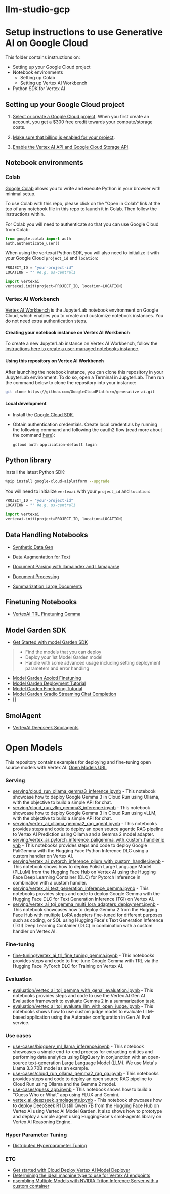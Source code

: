 # llm-studio-gcp

# Setup instructions to use Generative AI on Google Cloud

This folder contains instructions on:

- Setting up your Google Cloud project
- Notebook environments
  - Setting up Colab
  - Setting up Vertex AI Workbench
- Python SDK for Vertex AI

## Setting up your Google Cloud project

1. [Select or create a Google Cloud project](https://console.cloud.google.com/cloud-resource-manager).
   When you first create an account, you get a $300 free credit towards your compute/storage costs.

2. [Make sure that billing is enabled for your project](https://cloud.google.com/billing/docs/how-to/modify-project).

3. [Enable the Vertex AI API and Google Cloud Storage API](https://console.cloud.google.com/flows/enableapi?apiid=aiplatform.googleapis.com,storage.googleapis.com).

## Notebook environments

### Colab

[Google Colab](https://colab.research.google.com/) allows you to write and execute Python in your browser with minimal setup.

To use Colab with this repo, please click on the "Open in Colab" link at the top of any notebook file in this repo to launch it in Colab. Then follow the instructions within.

For Colab you will need to authenticate so that you can use Google Cloud from Colab:

```py
from google.colab import auth
auth.authenticate_user()
```

When using the vertexai Python SDK, you will also need to initialize it with your Google Cloud `project_id` and `location`:

```py
PROJECT_ID = "your-project-id"
LOCATION = "" #e.g. us-central1

import vertexai
vertexai.init(project=PROJECT_ID, location=LOCATION)
```

### Vertex AI Workbench

[Vertex AI Workbench](https://cloud.google.com/vertex-ai-workbench) is the JupyterLab notebook environment on Google Cloud, which enables you to create and customize notebook instances. You do not need extra authentication steps.

#### Creating your notebook instance on Vertex AI Workbench

To create a new JupyterLab instance on Vertex AI Workbench, follow the [instructions here to create a user-managed notebooks instance](https://cloud.google.com/vertex-ai/docs/workbench/user-managed/create-new).

#### Using this repository on Vertex AI Workbench

After launching the notebook instance, you can clone this repository in your JupyterLab environment. To do so, open a Terminal in JupyterLab. Then run the command below to clone the repository into your instance:

```sh
git clone https://github.com/GoogleCloudPlatform/generative-ai.git
```

#### Local development

- Install the [Google Cloud SDK](https://cloud.google.com/sdk).

- Obtain authentication credentials. Create local credentials by running the following command and following the oauth2 flow (read more about the command [here](https://cloud.google.com/sdk/gcloud/reference/beta/auth/application-default/login)):

  ```bash
  gcloud auth application-default login
  ```

## Python library

Install the latest Python SDK:

```sh
%pip install google-cloud-aiplatform --upgrade
```

You will need to initialize `vertexai` with your `project_id` and `location`:

```py
PROJECT_ID = "your-project-id"
LOCATION = "" #e.g. us-central1

import vertexai
vertexai.init(project=PROJECT_ID, location=LOCATION)
```



## Data Handling Notebooks
- [Synthetic Data Gen](https://github.com/GoogleCloudPlatform/generative-ai/blob/main/gemini/use-cases/data-generation/synthetic_data_generation_using_gemini.ipynb)

- [Data Augmentation for Text](https://github.com/GoogleCloudPlatform/generative-ai/blob/main/gemini/use-cases/data-augmentation/data_augmentation_for_text.ipynb)

- [Document Parsing with llamaindex and Llamaparse](https://github.com/GoogleCloudPlatform/generative-ai/blob/main/gemini/use-cases/document-processing/doc_parsing_with_llamaindex_and_llamaparse.ipynb)

- [Document Processing](https://github.com/GoogleCloudPlatform/generative-ai/blob/main/gemini/use-cases/document-processing/document_processing.ipynb)

- [Summarization Large Documents](https://github.com/GoogleCloudPlatform/generative-ai/blob/main/gemini/use-cases/document-processing/summarization_large_documents_langchain.ipynb)

## Finetuning Notebooks
- [VertexAI TRL Finetuning Gemma](https://github.com/GoogleCloudPlatform/generative-ai/blob/main/open-models/fine-tuning/vertex_ai_trl_fine_tuning_gemma.ipynb)


## Model Garden SDK
- [Get Started with model Garden SDK](https://github.com/GoogleCloudPlatform/generative-ai/blob/main/open-models/get_started_with_model_garden_sdk.ipynb)
> - Find the models that you can deploy
> - Deploy your 1st Model Garden model
> - Handle with some advanced usage including setting deployment parameters and error handling
- [Model Garden Axolotl Finetuning](https://github.com/GoogleCloudPlatform/vertex-ai-samples/blob/main/notebooks/community/model_garden/model_garden_axolotl_finetuning.ipynb)
- [Model Garden Deployment Tutorial](https://github.com/GoogleCloudPlatform/vertex-ai-samples/blob/main/notebooks/community/model_garden/model_garden_deployment_tutorial.ipynb)
- [Model Garden Finetuning Tutorial](https://github.com/GoogleCloudPlatform/vertex-ai-samples/blob/main/notebooks/community/model_garden/model_garden_finetuning_tutorial.ipynb)
- [Model Garden Gradio Streaming Chat Completion](https://github.com/GoogleCloudPlatform/vertex-ai-samples/blob/main/notebooks/community/model_garden/model_garden_gradio_streaming_chat_completions.ipynb)
- []



## SmolAgent 
- [VertexAI Deepseek Smolagents](https://github.com/GoogleCloudPlatform/generative-ai/blob/main/open-models/use-cases/vertex_ai_deepseek_smolagents.ipynb)



# Open Models

This repository contains examples for deploying and fine-tuning open source models with Vertex AI.
[Open Models URL](https://github.com/GoogleCloudPlatform/generative-ai/tree/main/open-models)

### Serving

- [serving/cloud_run_ollama_gemma3_inference.ipynb](./serving/cloud_run_ollama_gemma3_inference.ipynb) - This notebook showcase how to deploy Google Gemma 3 in Cloud Run using Ollama, with the objective to build a simple API for chat.
- [serving/cloud_run_vllm_gemma3_inference.ipynb](./serving/cloud_run_vllm_gemma3_inference.ipynb) - This notebook showcase how to deploy Google Gemma 3 in Cloud Run using vLLM, with the objective to build a simple API for chat.
- [serving/vertex_ai_ollama_gemma2_rag_agent.ipynb](./serving/vertex_ai_ollama_gemma2_rag_agent.ipynb) - This notebooks provides steps and code to deploy an open source agentic RAG pipeline to Vertex AI Prediction using Ollama and a Gemma 2 model adapter.
- [serving/vertex_ai_pytorch_inference_paligemma_with_custom_handler.ipynb](./serving/vertex_ai_pytorch_inference_paligemma_with_custom_handler.ipynb) - This notebooks provides steps and code to deploy Google PaliGemma with the Hugging Face Python Inference DLC using a custom handler on Vertex AI.
- [serving/vertex_ai_pytorch_inference_pllum_with_custom_handler.ipynb](./serving/vertex_ai_pytorch_inference_pllum_with_custom_handler.ipynb) - This notebook shows how to deploy Polish Large Language Model (PLLuM) from the Hugging Face Hub on Vertex AI using the Hugging Face Deep Learning Container (DLC) for Pytorch Inference in combination with a custom handler.
- [serving/vertex_ai_text_generation_inference_gemma.ipynb](./serving/vertex_ai_text_generation_inference_gemma.ipynb) - This notebooks provides steps and code to deploy Google Gemma with the Hugging Face DLC for Text Generation Inference (TGI) on Vertex AI.
- [serving/vertex_ai_tgi_gemma_multi_lora_adapters_deployment.ipynb](./serving/vertex_ai_tgi_gemma_multi_lora_adapters_deployment.ipynb) - This notebook showcases how to deploy Gemma 2 from the Hugging Face Hub with multiple LoRA adapters fine-tuned for different purposes such as coding, or SQL using Hugging Face's Text Generation Inference (TGI) Deep Learning Container (DLC) in combination with a custom handler on Vertex AI.

### Fine-tuning

- [fine-tuning/vertex_ai_trl_fine_tuning_gemma.ipynb](./fine-tuning/vertex_ai_trl_fine_tuning_gemma.ipynb) - This notebooks provides steps and code to fine-tune Google Gemma with TRL via the Hugging Face PyTorch DLC for Training on Vertex AI.

### Evaluation

- [evaluation/vertex_ai_tgi_gemma_with_genai_evaluation.ipynb](./evaluation/vertex_ai_tgi_gemma_with_genai_evaluation.ipynb) - This notebooks provides steps and code to use the Vertex AI Gen AI Evaluation framework to evaluate Gemma 2 in a summarization task.
- [evaluation/vertex_ai_tgi_evaluate_llm_with_open_judge.ipynb](./evaluation/vertex_ai_tgi_evaluate_llm_with_open_judge.ipynb) - This notebooks shows how to use custom judge model to evaluate LLM-based application using the Autorater configuration in Gen AI Eval service.

### Use cases

- [use-cases/bigquery_ml_llama_inference.ipynb](./use-cases/bigquery_ml_llama_inference.ipynb) - This notebook showcases a simple end-to-end process for extracting entities and performing data analytics using BigQuery in conjunction with an open-source text-generation Large Language Model (LLM). We use Meta's Llama 3.3 70B model as an example.
- [use-cases/cloud_run_ollama_gemma2_rag_qa.ipynb](./use-cases/cloud_run_ollama_gemma2_rag_qa.ipynb) - This notebooks provides steps and code to deploy an open source RAG pipeline to Cloud Run using Ollama and the Gemma 2 model.
- [use-cases/guess_app.ipynb](./use-cases/guess_app.ipynb) - This notebook shows how to build a "Guess Who or What" app using FLUX and Gemini.
- [vertex_ai_deepseek_smolagents.ipynb](./use-cases/vertex_ai_deepseek_smolagents.ipynb) - This notebook showcases how to deploy DeepSeek R1 Distill Qwen 7B from the Hugging Face Hub on Vertex AI using Vertex AI Model Garden. It also shows how to prototype and deploy a simple agent using HuggingFace's smol-agents library on Vertex AI Reasoning Engine.


### Hyper Parameter Tuning
- [Distributed Hyperparameter Tuning](https://github.com/GoogleCloudPlatform/vertex-ai-samples/blob/main/notebooks/community/hyperparameter_tuning/distributed-hyperparameter-tuning.ipynb)

### ETC
- [Get started with Cloud Deploy Vertex AI Model Deployer](https://github.com/GoogleCloudPlatform/vertex-ai-samples/blob/main/notebooks/community/model_registry/get_started_with_vertex_ai_deployer.ipynb)
- [Determining the ideal machine type to use for Vertex AI endpoints](https://github.com/GoogleCloudPlatform/vertex-ai-samples/blob/main/notebooks/community/vertex_endpoints/find_ideal_machine_type/find_ideal_machine_type.ipynb)
- [nsembling Multiple Models with NVIDIA Triton Inference Server with a custom container](https://github.com/GoogleCloudPlatform/vertex-ai-samples/blob/main/notebooks/community/vertex_endpoints/nvidia-triton/get_started_with_triton_ensemble.ipynb)